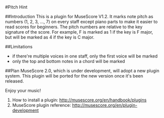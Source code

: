 #Pitch Hint

##Introduction
This is a plugin for MuseScore V1.2. It marks note pitch as numbers (1, 2, 3, ..., 7) on every staff except piano parts to make it easier to read scores for beginners. The pitch numbers are relative to the key signature of the score. For example, F is marked as 1 if the key is F major, but will be marked as 4 if the key is C major.

##Limitations
* if there're multiple voices in one staff, only the first voice will be marked
* only the top and bottom notes in a chord will be marked

##Plan
MuseScore 2.0, which is under development, will adopt a new plugin system. This plugin will be ported for the new version once it's been released.

Enjoy your music!

1. How to install a plugin: http://musescore.org/en/handbook/plugins
2. MuseScore plugin reference: http://musescore.org/en/plugin-development
